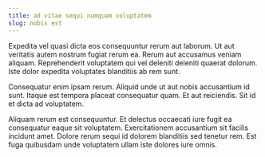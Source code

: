```yaml
---
title: ad vitae sequi numquam voluptatem
slug: nobis est
---
```


Expedita vel quasi dicta eos consequuntur rerum aut laborum. Ut aut veritatis autem nostrum fugiat rerum ea. Rerum aut accusamus veniam aliquam. Reprehenderit voluptatem qui vel deleniti deleniti quaerat dolorum. Iste dolor expedita voluptates blanditiis ab rem sunt.

Consequatur enim ipsam rerum. Aliquid unde ut aut nobis accusantium id sunt. Itaque est tempora placeat consequatur quam. Et aut reiciendis. Sit id et dicta ad voluptatem.

Aliquam rerum est consequuntur. Et delectus occaecati iure fugit ea consequatur eaque sit voluptatem. Exercitationem accusantium sit facilis incidunt amet. Dolore rerum sequi id dolorem blanditiis sed tenetur rem. Est fuga quibusdam unde voluptatem ullam iste dolores iure omnis.
